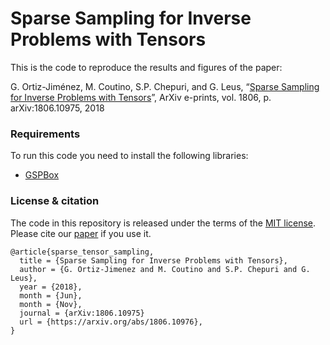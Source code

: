 # Sparse Sampling for Inverse Problems with Tensors

This is the code to reproduce the results and figures of the paper:

G. Ortiz-Jiménez, M. Coutino, S.P. Chepuri, and G. Leus, “[Sparse Sampling for Inverse Problems with Tensors](https://arxiv.org/abs/1806.10976)”, ArXiv e-prints, vol. 1806, p. arXiv:1806.10975, 2018

### Requirements

To run this code you need to install the following libraries:

* [GSPBox](https://epfl-lts2.github.io/gspbox-html/)

### License & citation

The code in this repository is released under the terms of the [MIT license](LICENSE.txt).
Please cite our [paper](https://arxiv.org/abs/1806.10976) if you use it.

```
@article{sparse_tensor_sampling,
  title = {Sparse Sampling for Inverse Problems with Tensors},
  author = {G. Ortiz-Jimenez and M. Coutino and S.P. Chepuri and G. Leus},
  year = {2018},
  month = {Jun},
  month = {Nov},
  journal = {arXiv:1806.10975}
  url = {https://arxiv.org/abs/1806.10976},
}
```